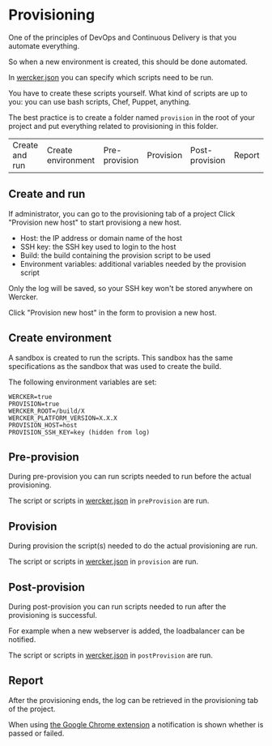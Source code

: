 # Provisioning

One of the principles of DevOps and Continuous Delivery is that you automate everything.

So when a new environment is created, this should be done automated.

In [wercker.json](werckerjson) you can specify which scripts need to be run.

You have to create these scripts yourself. What kind of scripts are up to you: you can use bash scripts, Chef, Puppet, anything.

The best practice is to create a folder named <code>provision</code> in the root of your project and put everything related to provisioning in this folder.


<table class="diagram">
  <tr>
    <td>Create and run</td>
    <td>Create environment</td>
    <td>Pre-provision</td>
    <td>Provision</td>
    <td>Post-provision</td>
    <td>Report</td>
  </tr>
</table>

## Create and run

If administrator, you can go to the provisioning tab of a project
Click "Provision new host" to start provisiong a new host.

* Host: the IP address or domain name of the host
* SSH key: the SSH key used to login to the host
* Build: the build containing the provision script to be used
* Environment variables: additional variables needed by the provision script

Only the log will be saved, so your SSH key won't be stored anywhere on Wercker.

Click "Provision new host" in the form to provision a new host.

## Create environment

A sandbox is created to run the scripts. This sandbox has the same specifications as the sandbox that was used to create the build.

The following environment variables are set:

```
WERCKER=true
PROVISION=true
WERCKER_ROOT=/build/X
WERCKER_PLATFORM_VERSION=X.X.X
PROVISION_HOST=host
PROVISION_SSH_KEY=key (hidden from log)
```

## Pre-provision

During pre-provision you can run scripts needed to run before the actual provisioning.

The script or scripts in [wercker.json](werckerjson) in <code>preProvision</code> are run.

## Provision

During provision the script(s) needed to do the actual provisioning are run.

The script or scripts in [wercker.json](werckerjson) in <code>provision</code> are run.


## Post-provision

During post-provision you can run scripts needed to run after the provisioning is successful.

For example when a new webserver is added, the loadbalancer can be notified.

The script or scripts in [wercker.json](werckerjson) in <code>postProvision</code> are run.

## Report

After the provisioning ends, the log can be retrieved in the provisioning tab of the project.

When using [the Google Chrome extension](concepts#google-chrome-extension) a notification is shown whether is passed or failed.
